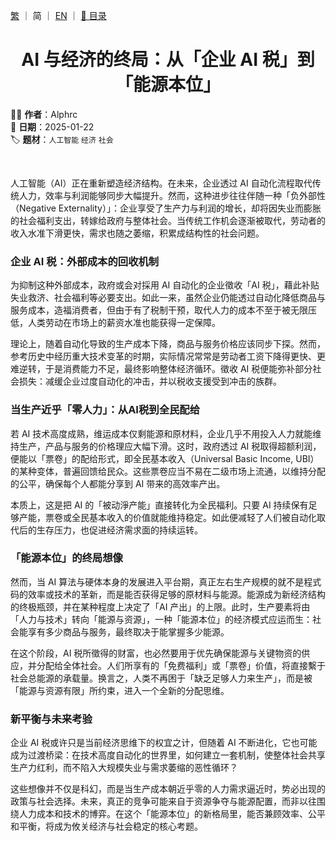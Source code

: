 [繁](../ZH/2025-01-22_1.md) ｜ 简 ｜ [EN](../EN/2025-01-22_1.md) ｜ [📁 目录](../README_SC.md)

<h1 align="center">AI 与经济的终局：从「企业 AI 税」到「能源本位」</h1>

✍🏻 **作者**：Alphrc  
📅 **日期**：2025-01-22  
🏷️ **题材**：`人工智能` `经济` `社会`

<br>

人工智能（AI）正在重新塑造经济结构。在未来，企业透过 AI 自动化流程取代传统人力，效率与利润能够同步大幅提升。然而，这种进步往往伴随一种「负外部性（Negative Externality）」：企业享受了生产力与利润的增长，却将因失业而膨胀的社会福利支出，转嫁给政府与整体社会。当传统工作机会逐渐被取代，劳动者的收入水准下滑更快，需求也随之萎缩，积累成结构性的社会问题。

### 企业 AI 税：外部成本的回收机制

为抑制这种外部成本，政府或会对採用 AI 自动化的企业徵收「AI 税」，藉此补贴失业救济、社会福利等必要支出。如此一来，虽然企业仍能透过自动化降低商品与服务成本，造福消费者，但由于有了税制干预，取代人力的成本不至于被无限压低，人类劳动在市场上的薪资水准也能获得一定保障。

理论上，随着自动化导致的生产成本下降，商品与服务价格应该同步下探。然而，参考历史中经历重大技术变革的时期，实际情况常常是劳动者工资下降得更快、更难逆转，于是消费能力不足，最终影响整体经济循环。徵收 AI 税便能弥补部分社会损失：减缓企业过度自动化的冲击，并以税收支援受到冲击的族群。

### 当生产近乎「零人力」：从AI税到全民配给

若 AI 技术高度成熟，维运成本仅剩能源和原材料，企业几乎不用投入人力就能维持生产，产品与服务的价格理应大幅下滑。这时，政府透过 AI 税取得超额利润，便能以「票卷」的配给形式，即全民基本收入（Universal Basic Income, UBI）的某种变体，普遍回馈给民众。这些票卷应当不易在二级市场上流通，以维持分配的公平，确保每个人都能分享到 AI 带来的高效率产出。

本质上，这是把 AI 的「被动淨产能」直接转化为全民福利。只要 AI 持续保有足够产能，票卷或全民基本收入的价值就能维持稳定。如此便减轻了人们被自动化取代后的生存压力，也促进经济需求面的持续运转。

### 「能源本位」的终局想像

然而，当 AI 算法与硬体本身的发展进入平台期，真正左右生产规模的就不是程式码的效率或技术的革新，而是能否获得足够的原材料与能源。能源成为新经济结构的终极瓶颈，并在某种程度上决定了「AI 产出」的上限。此时，生产要素将由「人力与技术」转向「能源与资源」，一种「能源本位」的经济模式应运而生：社会能享有多少商品与服务，最终取决于能掌握多少能源。

在这个阶段，AI 税所徵得的财富，也必然要用于优先确保能源与关键物资的供应，并分配给全体社会。人们所享有的「免费福利」或「票卷」价值，将直接繫于社会总能源的承载量。换言之，人类不再困于「缺乏足够人力来生产」，而是被「能源与资源有限」所约束，进入一个全新的分配思维。

### 新平衡与未来考验

企业 AI 税或许只是当前经济思维下的权宜之计，但随着 AI 不断进化，它也可能成为过渡桥梁：在技术高度自动化的世界里，如何建立一套机制，使整体社会共享生产力红利，而不陷入大规模失业与需求萎缩的恶性循环？

这些想像并不仅是科幻，而是当生产成本朝近乎零的人力需求逼近时，势必出现的政策与社会选择。未来，真正的竞争可能来自于资源争夺与能源配置，而非以往围绕人力成本和技术的博弈。在这个「能源本位」的新格局里，能否兼顾效率、公平和平衡，将成为攸关经济与社会稳定的核心考题。